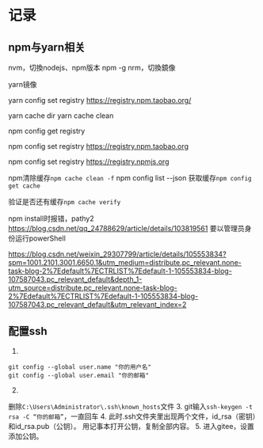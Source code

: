 # 记录
## npm与yarn相关

nvm，切換nodejs、npm版本
npm -g nrm，切換鏡像

yarn镜像

yarn config set registry https://registry.npm.taobao.org/

yarn cache dir
yarn cache clean

npm config get registry

npm config set registry https://registry.npm.taobao.org

npm config set registry https://registry.npmjs.org

npm清除缓存`npm cache clean -f`
npm config list --json
获取缓存`npm config get cache`

验证是否还有缓存`npm cache verify`

npm install时报错，pathy2
https://blog.csdn.net/qq_24788629/article/details/103819561
要以管理员身份运行powerShell

https://blog.csdn.net/weixin_29307799/article/details/105553834?spm=1001.2101.3001.6650.1&utm_medium=distribute.pc_relevant.none-task-blog-2%7Edefault%7ECTRLIST%7Edefault-1-105553834-blog-107587043.pc_relevant_default&depth_1-utm_source=distribute.pc_relevant.none-task-blog-2%7Edefault%7ECTRLIST%7Edefault-1-105553834-blog-107587043.pc_relevant_default&utm_relevant_index=2
## 配置ssh
1. 
```shell
git config --global user.name "你的用户名"
git config --global user.email "你的邮箱"
```
2. 
删除`C:\Users\Administrator\.ssh\known_hosts`文件
3. 
git输入`ssh-keygen -t rsa -C “你的邮箱”`，一直回车
4. 
此时.ssh文件夹里出现两个文件，id_rsa（密钥）和id_rsa.pub（公钥）。
用记事本打开公钥，复制全部内容。
5. 
进入gitee，设置添加公钥。
